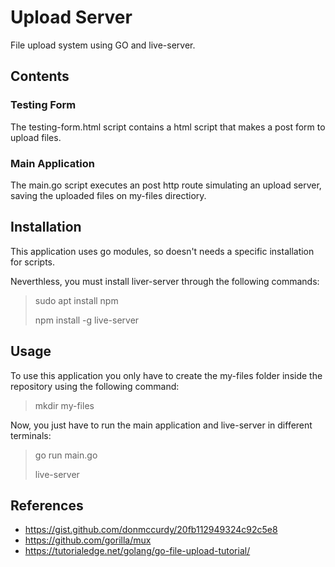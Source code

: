 # Upload Server

File upload system using GO and live-server.


## Contents

### Testing Form

The testing-form.html script contains a html script that makes a post form to upload files.


### Main Application

The main.go script executes an post http route simulating an upload server, saving the uploaded files on my-files directiory.


## Installation

This application uses go modules, so doesn't needs a specific installation for scripts.

Neverthless, you must install liver-server through the following commands:
> sudo apt install npm
>
> npm install -g live-server


## Usage

To use this application you only have to create the my-files folder inside the repository using the following command:

> mkdir my-files

Now, you just have to run the main application and live-server in different terminals:

> go run main.go
>
> live-server


## References

- https://gist.github.com/donmccurdy/20fb112949324c92c5e8
- https://github.com/gorilla/mux
- https://tutorialedge.net/golang/go-file-upload-tutorial/